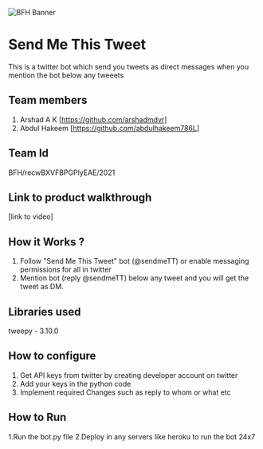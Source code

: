 ![BFH Banner](https://trello-attachments.s3.amazonaws.com/542e9c6316504d5797afbfb9/542e9c6316504d5797afbfc1/39dee8d993841943b5723510ce663233/Frame_19.png)
# Send Me This Tweet
This is a twitter bot which send you tweets as direct messages when you mention the bot below any tweeets
## Team members
1. Arshad A K [https://github.com/arshadmdvr]
2. Abdul Hakeem [https://github.com/abdulhakeem786L]
## Team Id
BFH/recwBXVFBPGPlyEAE/2021
## Link to product walkthrough
[link to video]
## How it Works ?
1. Follow "Send Me This Tweet" bot (@sendmeTT) or enable messaging permissions for all in twitter
2. Mention bot (reply @sendmeTT) below any tweet and you will get the tweet as DM.
## Libraries used
tweepy - 3.10.0
## How to configure
1. Get API keys from twitter by creating developer account on twitter
2. Add your keys in the python code
3. Implement required Changes such as reply to whom or what etc
## How to Run
1.Run the bot.py file
2.Deploy in any servers like heroku to run the bot 24x7

